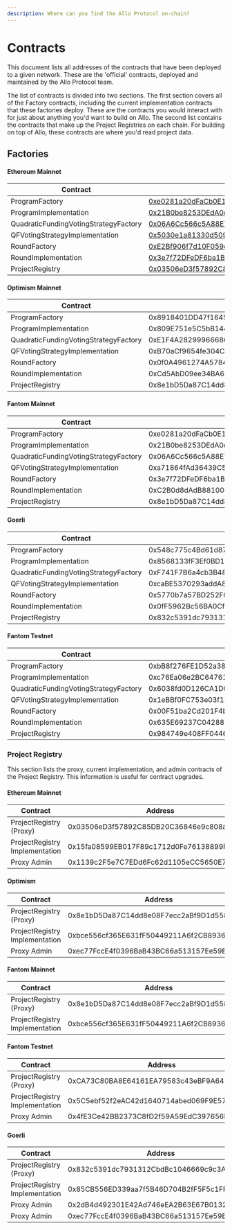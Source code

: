 ```yaml
---
description: Where can you find the Allo Protocol on-chain?
---
```


# Contracts

This document lists all addresses of the contracts that have been deployed to a given network. These are the 'official' contracts, deployed and maintained by the Allo Protocol team.

The list of contracts is divided into two sections. The first section covers all of the Factory contracts, including the current implementation contracts that these factories deploy. These are the contracts you would interact with for just about anything you'd want to build on Allo. The second list contains the contracts that make up the Project Registries on each chain. For building on top of Allo, these contracts are where you'd read project data.

## Factories

#### Ethereum Mainnet

| Contract                              | Address                                                                                                                    |
| ------------------------------------- | -------------------------------------------------------------------------------------------------------------------------- |
| ProgramFactory                        | [0xe0281a20dFaCb0E179E6581c33542bC533DdC4AB](https://etherscan.io/address/0xe0281a20dFaCb0E179E6581c33542bC533DdC4AB#code) |
| ProgramImplementation                 | [0x21B0be8253DEdA0d2d8f010d06ED86093d52359b](https://etherscan.io/address/0x21B0be8253DEdA0d2d8f010d06ED86093d52359b#code) |
| QuadraticFundingVotingStrategyFactory | [0x06A6Cc566c5A88E77B1353Cdc3110C2e6c828e38](https://etherscan.io/address/0x06A6Cc566c5A88E77B1353Cdc3110C2e6c828e38#code) |
| QFVotingStrategyImplementation        | [0x5030e1a81330d5098473E8d309E116C2792202eB](https://etherscan.io/address/0x5030e1a81330d5098473E8d309E116C2792202eB#code) |
| RoundFactory                          | [0xE2Bf906f7d10F059cE65769F53fe50D8E0cC7cBe](https://etherscan.io/address/0xE2Bf906f7d10F059cE65769F53fe50D8E0cC7cBe#code) |
| RoundImplementation                   | [0x3e7f72DFeDF6ba1BcBFE77A94a752C529Bb4429E](https://etherscan.io/address/0x3e7f72DFeDF6ba1BcBFE77A94a752C529Bb4429E#code) |
| ProjectRegistry                       | [0x03506eD3f57892C85DB20C36846e9c808aFe9ef4](https://etherscan.io/address/0x03506eD3f57892C85DB20C36846e9c808aFe9ef4#code) |

#### Optimism Mainnet

| Contract                              | Address                                    |
| ------------------------------------- | ------------------------------------------ |
| ProgramFactory                        | 0x8918401DD47f1645fF1111D8E513c0404b84d5bB |
| ProgramImplementation                 | 0x809E751e5C5bB1446e9ab2Ac37c687a35DE53BC6 |
| QuadraticFundingVotingStrategyFactory | 0xE1F4A28299966686c689223Ee7803258Dbde0942 |
| QFVotingStrategyImplementation        | 0xB70aCf9654fe304CfE24ee2fA9302a987d22c31e |
| RoundFactory                          | 0x0f0A4961274A578443089D06AfB9d1fC231A5a4D |
| RoundImplementation                   | 0xCd5AbD09ee34BA604795F7f69413caf20ee0Ab60 |
| ProjectRegistry                       | 0x8e1bD5Da87C14dd8e08F7ecc2aBf9D1d558ea174 |

#### Fantom Mainnet

| Contract                              | Address                                    |
| ------------------------------------- | ------------------------------------------ |
| ProgramFactory                        | 0xe0281a20dFaCb0E179E6581c33542bC533DdC4AB |
| ProgramImplementation                 | 0x21B0be8253DEdA0d2d8f010d06ED86093d52359b |
| QuadraticFundingVotingStrategyFactory | 0x06A6Cc566c5A88E77B1353Cdc3110C2e6c828e38 |
| QFVotingStrategyImplementation        | 0xa71864fAd36439C50924359ECfF23Bb185FFDf21 |
| RoundFactory                          | 0x3e7f72DFeDF6ba1BcBFE77A94a752C529Bb4429E |
| RoundImplementation                   | 0xC2B0d8dAdB88100d8509534BB8B5778d1901037d |
| ProjectRegistry                       | 0x8e1bD5Da87C14dd8e08F7ecc2aBf9D1d558ea174 |

#### Goerli

| Contract                              | Address                                    |
| ------------------------------------- | ------------------------------------------ |
| ProgramFactory                        | 0x548c775c4Bd61d873a445ee4E769cf1A18d60eA9 |
| ProgramImplementation                 | 0x8568133fF3Ef0BD108868278Cb2a516Eaa3B8ABf |
| QuadraticFundingVotingStrategyFactory | 0xF741F7B6a4cb3B4869B2e2C01aB70A12575B53Ab |
| QFVotingStrategyImplementation        | 0xcaBE5370293addA85e961bc46fE5ec6D3c6aab28 |
| RoundFactory                          | 0x5770b7a57BD252FC4bB28c9a70C9572aE6400E48 |
| RoundImplementation                   | 0x0fF5962Bc56BA0Cf6D7d6EF90df274AE5dC4D16A |
| ProjectRegistry                       | 0x832c5391dc7931312CbdBc1046669c9c3A4A28d5 |

#### Fantom Testnet

| Contract                              | Address                                    |
| ------------------------------------- | ------------------------------------------ |
| ProgramFactory                        | 0xbB8f276FE1D52a38FbED8845bCefb9A23138Af92 |
| ProgramImplementation                 | 0xc76Ea06e2BC6476178e40E2B40bf5C6Bf3c40EF6 |
| QuadraticFundingVotingStrategyFactory | 0x6038fd0D126CA1D0b2eA8897a06575100f7b16C2 |
| QFVotingStrategyImplementation        | 0x1eBBf0FC753e03f13Db456A3686523Fc589E4f67 |
| RoundFactory                          | 0x00F51ba2Cd201F4bFac0090F450de0992a838762 |
| RoundImplementation                   | 0x635E69237C0428861EC8c5D8083e9616022c89Ea |
| ProjectRegistry                       | 0x984749e408FF0446d8ADaf20E293F2F299396631 |

### Project Registry

This section lists the proxy, current implementation, and admin contracts of the Project Registry. This information is useful for contract upgrades.

#### Ethereum Mainnet

| Contract                       | Address                                    |
| ------------------------------ | ------------------------------------------ |
| ProjectRegistry (Proxy)        | 0x03506eD3f57892C85DB20C36846e9c808aFe9ef4 |
| ProjectRegistry Implementation | 0x15fa08599EB017F89c1712d0Fe76138899FdB9db |
| Proxy Admin                    | 0x1139c2F5e7C7EDd6Fc62d1105eCC5650E7168bF0 |

#### Optimism

| Contract                       | Address                                    |
| ------------------------------ | ------------------------------------------ |
| ProjectRegistry (Proxy)        | 0x8e1bD5Da87C14dd8e08F7ecc2aBf9D1d558ea174 |
| ProjectRegistry Implementation | 0xbce556cf365E631fF50449211A6f2CB8936f40D1 |
| Proxy Admin                    | 0xec77FccE4f0396BaB43BC66a513157Ee59EE07c7 |

#### Fantom Mainnet

| Contract                       | Address                                    |
| ------------------------------ | ------------------------------------------ |
| ProjectRegistry (Proxy)        | 0x8e1bD5Da87C14dd8e08F7ecc2aBf9D1d558ea174 |
| ProjectRegistry Implementation | 0xbce556cf365E631fF50449211A6f2CB8936f40D1 |

#### Fantom Testnet

| Contract                       | Address                                    |
| ------------------------------ | ------------------------------------------ |
| ProjectRegistry (Proxy)        | 0xCA73C80BA8E64161EA79583c43eBF9A6424D9c19 |
| ProjectRegistry Implementation | 0x5C5ebf52f2eAC42d1640714abed069F9E573D805 |
| Proxy Admin                    | 0x4fE3Ce42BB2373C8fD2f59A59EdC397656EE142e |

#### Goerli

| Contract                       | Address                                    |
| ------------------------------ | ------------------------------------------ |
| ProjectRegistry (Proxy)        | 0x832c5391dc7931312CbdBc1046669c9c3A4A28d5 |
| ProjectRegistry Implementation | 0x85CB556ED339aa7f5B46D704B2fF5F5c1FFBEb49 |
| Proxy Admin                    | 0x2dB4d492301E42Ad746eEA2B63E67B0132796493 |
| Proxy Admin                    | 0xec77FccE4f0396BaB43BC66a513157Ee59EE07c7 |
